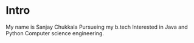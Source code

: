# Intro
My name is Sanjay Chukkala
Pursueing my b.tech
Interested in Java and Python
Computer science engineering.
